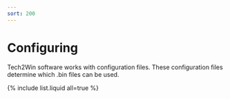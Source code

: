 ```yaml
---
sort: 200
---
```


# Configuring

Tech2Win software works with configuration files. These configuration files determine which .bin files can be used.

{% include list.liquid all=true %}